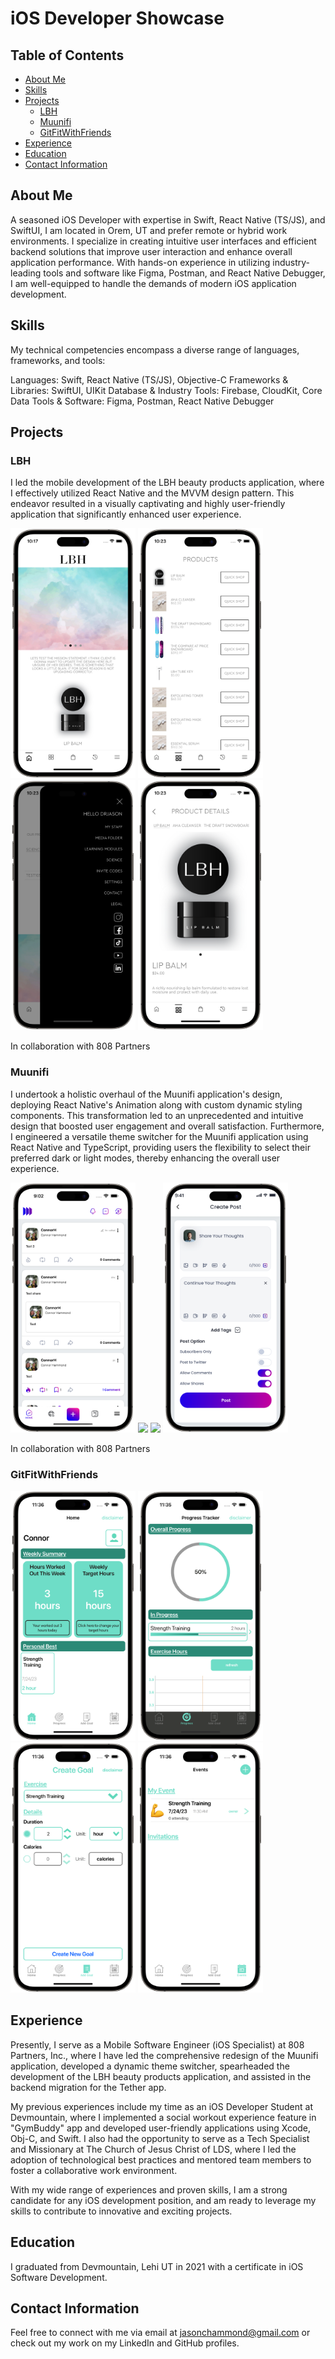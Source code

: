 # iOS Developer Showcase

## Table of Contents

- [About Me](#about-me)
- [Skills](#skills)
- [Projects](#projects)
    - [LBH](#LBH)
    - [Muunifi](#Muunifi)
    - [GitFitWithFriends](#GitFitWithFriends)
- [Experience](#experience)
- [Education](#education)
- [Contact Information](#contact-information)

## About Me

A seasoned iOS Developer with expertise in Swift, React Native (TS/JS), and SwiftUI, I am located in Orem, UT and prefer remote or hybrid work environments. I specialize in creating intuitive user interfaces and efficient backend solutions that improve user interaction and enhance overall application performance. With hands-on experience in utilizing industry-leading tools and software like Figma, Postman, and React Native Debugger, I am well-equipped to handle the demands of modern iOS application development.

## Skills

My technical competencies encompass a diverse range of languages, frameworks, and tools:

Languages: Swift, React Native (TS/JS), Objective-C
Frameworks & Libraries: SwiftUI, UIKit
Database & Industry Tools: Firebase, CloudKit, Core Data
Tools & Software: Figma, Postman, React Native Debugger

## Projects

<!-- Showcase your projects. Include the project title, brief description, technologies used, and links to the source code and demo (if available). It's good to have screenshots or GIFs to visualize your work. -->


### LBH

I led the mobile development of the LBH beauty products application, where I effectively utilized React Native and the MVVM design pattern. This endeavor resulted in a visually captivating and highly user-friendly application that significantly enhanced user experience.

<p float="left">
  <img src="https://github.com/Jc-hammond/Jc-hammond/blob/main/Assets/LBHHome.png" width="200">
  <img src="https://github.com/Jc-hammond/Jc-hammond/blob/main/Assets/LBHProducts.png" width="200" />
  <img src="https://github.com/Jc-hammond/Jc-hammond/blob/main/Assets/LBHMenu.png" width="200" />
  <img src="https://github.com/Jc-hammond/Jc-hammond/blob/main/Assets/LBHProductDetails.png" width="200" />
</p>

In collaboration with 808 Partners


### Muunifi

I undertook a holistic overhaul of the Muunifi application's design, deploying React Native's Animation along with custom dynamic styling components. This transformation led to an unprecedented and intuitive design that boosted user engagement and overall satisfaction. Furthermore, I engineered a versatile theme switcher for the Muunifi application using React Native and TypeScript, providing users the flexibility to select their preferred dark or light modes, thereby enhancing the overall user experience.


<p float="left">
  <img src="https://github.com/Jc-hammond/Jc-hammond/blob/main/Assets/MuunifiHome.png" width="200">
  <img src="https://github.com/Jc-hammond/Jc-hammond/blob/main/Assets/MuunifiHomeTwo.png" width="200" />
  <img src="https://github.com/Jc-hammond/Jc-hammond/blob/main/Assets/MuunifiMenu.png" width="200" />
  <img src="https://github.com/Jc-hammond/Jc-hammond/blob/main/Assets/MuunifiCreatePost.png" width="200" />
</p>


In collaboration with 808 Partners

### GitFitWithFriends
<p float="left">
  <img src="https://github.com/Jc-hammond/Jc-hammond/blob/main/Assets/framed-image-0.png" width="200">
  <img src="https://github.com/Jc-hammond/Jc-hammond/blob/main/Assets/framed-image-1.png" width="200" />
  <img src="https://github.com/Jc-hammond/Jc-hammond/blob/main/Assets/framed-image-2.png" width="200" />
  <img src="https://github.com/Jc-hammond/Jc-hammond/blob/main/Assets/framed-image-3.png" width="200" />
</p>





## Experience

Presently, I serve as a Mobile Software Engineer (iOS Specialist) at 808 Partners, Inc., where I have led the comprehensive redesign of the Muunifi application, developed a dynamic theme switcher, spearheaded the development of the LBH beauty products application, and assisted in the backend migration for the Tether app.

My previous experiences include my time as an iOS Developer Student at Devmountain, where I implemented a social workout experience feature in "GymBuddy" app and developed user-friendly applications using Xcode, Obj-C, and Swift. I also had the opportunity to serve as a Tech Specialist and Missionary at The Church of Jesus Christ of LDS, where I led the adoption of technological best practices and mentored team members to foster a collaborative work environment.

With my wide range of experiences and proven skills, I am a strong candidate for any iOS development position, and am ready to leverage my skills to contribute to innovative and exciting projects.

## Education

I graduated from Devmountain, Lehi UT in 2021 with a certificate in iOS Software Development.

## Contact Information

Feel free to connect with me via email at jasonchammond@gmail.com or check out my work on my LinkedIn and GitHub profiles.
